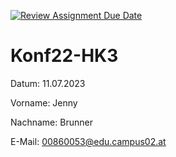 [![Review Assignment Due Date](https://classroom.github.com/assets/deadline-readme-button-24ddc0f5d75046c5622901739e7c5dd533143b0c8e959d652212380cedb1ea36.svg)](https://classroom.github.com/a/eiPbPzWH)
# Konf22-HK3 
Datum: 11.07.2023

Vorname: Jenny

Nachname: Brunner

E-Mail: 00860053@edu.campus02.at  